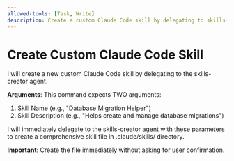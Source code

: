 ```yaml
---
allowed-tools: [Task, Write]
description: Create a custom Claude Code skill by delegating to skills-creator agent
---
```


# Create Custom Claude Code Skill

I will create a new custom Claude Code skill by delegating to the skills-creator agent.

**Arguments**: This command expects TWO arguments:
1. Skill Name (e.g., "Database Migration Helper")
2. Skill Description (e.g., "Helps create and manage database migrations")

I will immediately delegate to the skills-creator agent with these parameters to create a comprehensive skill file in .claude/skills/ directory.

**Important**: Create the file immediately without asking for user confirmation.
